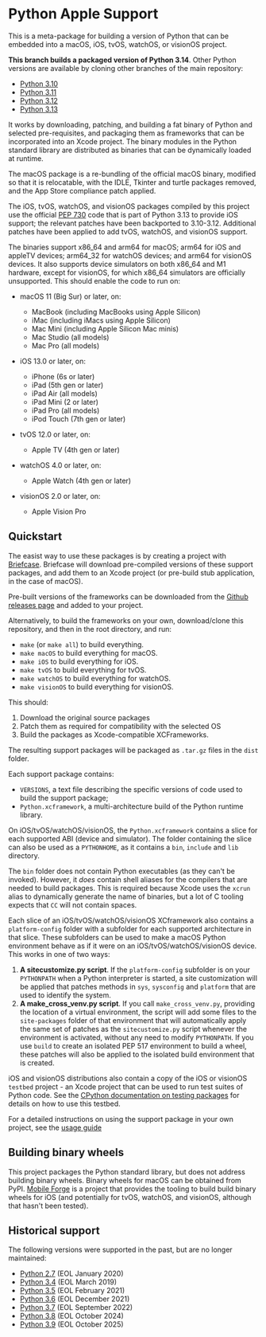 # Python Apple Support

This is a meta-package for building a version of Python that can be
embedded into a macOS, iOS, tvOS, watchOS, or visionOS project.

**This branch builds a packaged version of Python 3.14**. Other Python
versions are available by cloning other branches of the main repository:

- [Python
  3.10](https://github.com/beeware/Python-Apple-support/tree/3.10)
- [Python
  3.11](https://github.com/beeware/Python-Apple-support/tree/3.11)
- [Python
  3.12](https://github.com/beeware/Python-Apple-support/tree/3.12)
- [Python
  3.13](https://github.com/beeware/Python-Apple-support/tree/3.13)

It works by downloading, patching, and building a fat binary of Python
and selected pre-requisites, and packaging them as frameworks that can
be incorporated into an Xcode project. The binary modules in the Python
standard library are distributed as binaries that can be dynamically
loaded at runtime.

The macOS package is a re-bundling of the official macOS binary,
modified so that it is relocatable, with the IDLE, Tkinter and turtle
packages removed, and the App Store compliance patch applied.

The iOS, tvOS, watchOS, and visionOS packages compiled by this project
use the official [PEP 730](https://peps.python.org/pep-0730/) code that
is part of Python 3.13 to provide iOS support; the relevant patches have
been backported to 3.10-3.12. Additional patches have been applied to add
tvOS, watchOS, and visionOS support.

The binaries support x86_64 and arm64 for macOS; arm64 for iOS and
appleTV devices; arm64_32 for watchOS devices; and arm64 for visionOS
devices. It also supports device simulators on both x86_64 and M1
hardware, except for visionOS, for which x86_64 simulators are
officially unsupported. This should enable the code to run on:

- macOS 11 (Big Sur) or later, on:
  - MacBook (including MacBooks using Apple Silicon)
  - iMac (including iMacs using Apple Silicon)
  - Mac Mini (including Apple Silicon Mac minis)
  - Mac Studio (all models)
  - Mac Pro (all models)

- iOS 13.0 or later, on:
  - iPhone (6s or later)
  - iPad (5th gen or later)
  - iPad Air (all models)
  - iPad Mini (2 or later)
  - iPad Pro (all models)
  - iPod Touch (7th gen or later)

- tvOS 12.0 or later, on:
  - Apple TV (4th gen or later)

- watchOS 4.0 or later, on:
  - Apple Watch (4th gen or later)

- visionOS 2.0 or later, on:
  - Apple Vision Pro

## Quickstart

The easist way to use these packages is by creating a project with
[Briefcase](https://github.com/beeware/briefcase). Briefcase will
download pre-compiled versions of these support packages, and add them
to an Xcode project (or pre-build stub application, in the case of
macOS).

Pre-built versions of the frameworks can be downloaded from the [Github
releases page](https://github.com/beeware/Python-Apple-support/releases)
and added to your project.

Alternatively, to build the frameworks on your own, download/clone this
repository, and then in the root directory, and run:

- `make` (or `make all`) to build everything.
- `make macOS` to build everything for macOS.
- `make iOS` to build everything for iOS.
- `make tvOS` to build everything for tvOS.
- `make watchOS` to build everything for watchOS.
- `make visionOS` to build everything for visionOS.

This should:

1.  Download the original source packages
2.  Patch them as required for compatibility with the selected OS
3.  Build the packages as Xcode-compatible XCFrameworks.

The resulting support packages will be packaged as `.tar.gz` files in
the `dist` folder.

Each support package contains:

- `VERSIONS`, a text file describing the specific versions of code used
  to build the support package;
- `Python.xcframework`, a multi-architecture build of the Python runtime
  library.

On iOS/tvOS/watchOS/visionOS, the `Python.xcframework` contains a slice
for each supported ABI (device and simulator). The folder containing the
slice can also be used as a `PYTHONHOME`, as it contains a `bin`,
`include` and `lib` directory.

The `bin` folder does not contain Python executables (as they can't be
invoked). However, it *does* contain shell aliases for the compilers
that are needed to build packages. This is required because Xcode uses
the `xcrun` alias to dynamically generate the name of binaries, but a
lot of C tooling expects that `CC` will not contain spaces.

Each slice of an iOS/tvOS/watchOS/visionOS XCframework also contains a
`platform-config` folder with a subfolder for each supported
architecture in that slice. These subfolders can be used to make a macOS
Python environment behave as if it were on an iOS/tvOS/watchOS/visionOS
device. This works in one of two ways:

1.  **A sitecustomize.py script**. If the `platform-config` subfolder is
    on your `PYTHONPATH` when a Python interpreter is started, a site
    customization will be applied that patches methods in `sys`,
    `sysconfig` and `platform` that are used to identify the system.
2.  **A make_cross_venv.py script**. If you call `make_cross_venv.py`,
    providing the location of a virtual environment, the script will add
    some files to the `site-packages` folder of that environment that
    will automatically apply the same set of patches as the
    `sitecustomize.py` script whenever the environment is activated,
    without any need to modify `PYTHONPATH`. If you use `build` to
    create an isolated PEP 517 environment to build a wheel, these
    patches will also be applied to the isolated build environment that
    is created.

iOS and visionOS distributions also contain a copy of the iOS or
visionOS `testbed` project - an Xcode project that can be used to run
test suites of Python code. See the [CPython documentation on testing
packages](https://docs.python.org/3/using/ios.html#testing-a-python-package)
for details on how to use this testbed.

For a detailed instructions on using the support package in your own
project, see the [usage guide](./USAGE.md)

## Building binary wheels

This project packages the Python standard library, but does not address
building binary wheels. Binary wheels for macOS can be obtained from
PyPI. [Mobile Forge](https://github.com/beeware/mobile-forge) is a
project that provides the tooling to build build binary wheels for iOS
(and potentially for tvOS, watchOS, and visionOS, although that hasn't
been tested).

## Historical support

The following versions were supported in the past, but are no longer
maintained:

- [Python 2.7](https://github.com/beeware/Python-Apple-support/tree/2.7)
  (EOL January 2020)
- [Python 3.4](https://github.com/beeware/Python-Apple-support/tree/3.4)
  (EOL March 2019)
- [Python 3.5](https://github.com/beeware/Python-Apple-support/tree/3.5)
  (EOL February 2021)
- [Python 3.6](https://github.com/beeware/Python-Apple-support/tree/3.6)
  (EOL December 2021)
- [Python 3.7](https://github.com/beeware/Python-Apple-support/tree/3.7)
  (EOL September 2022)
- [Python 3.8](https://github.com/beeware/Python-Apple-support/tree/3.8)
  (EOL October 2024)
- [Python 3.9](https://github.com/beeware/Python-Apple-support/tree/3.9)
  (EOL October 2025)
